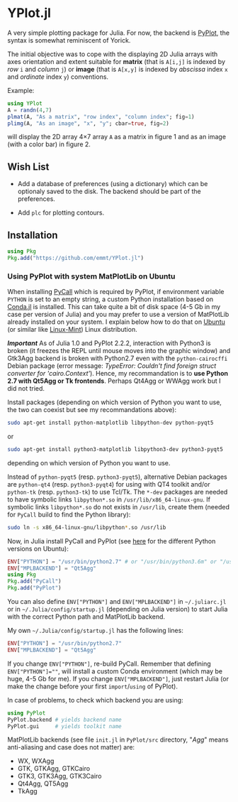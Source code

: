 # YPlot.jl

A very simple plotting package for Julia.  For now, the backend is
[PyPlot](https://github.com/stevengj/PyPlot.jl), the syntax is somewhat
reminiscent of Yorick.

The initial objective was to cope with the displaying 2D Julia arrays with axes
orientation and extent suitable for **matrix** (that is `A[i,j]` is indexed by
*row* `i` and *column* `j`) or **image** (that is `A[x,y]` is indexed by
*abscissa* index `x` and *ordinate* index `y`) conventions.

Example:

```julia
using YPlot
A = randn(4,7)
plmat(A, "As a matrix", "row index", "column index"; fig=1)
plimg(A, "As an image", "x", "y"; cbar=true, fig=2)
```

will display the 2D array 4×7 array `A` as a matrix in figure 1 and as an image
(with a color bar) in figure 2.


## Wish List

* Add a database of preferences (using a dictionary) which can be optionaly
  saved to the disk.  The backend should be part of the preferences.

* Add `plc` for plotting contours.


## Installation

```julia
using Pkg
Pkg.add("https://github.com/emmt/YPlot.jl")
```

### Using PyPlot with system MatPlotLib on Ubuntu

When installing [PyCall](https://github.com/JuliaPy/PyCall.jl) which is
required by PyPlot, if environment variable `PYTHON` is set to an empty string,
a custom Python installation based on
[Conda.jl](https://github.com/Luthaf/Conda.jl) is installed.  This can take
quite a bit of disk space (4-5 Gb in my case per version of Julia) and you may
prefer to use a version of MatPlotLib already installed on your system.  I
explain below how to do that on [Ubuntu](https://www.ubuntu.com/) (or similar
like [Linux-Mint](https://linuxmint.com/)) Linux distribution.

***Important*** As of Julia 1.0 and PyPlot 2.2.2, interaction with Python3 is
broken (it freezes the REPL until mouse moves into the graphic window) and
Gtk3Agg backend is broken with Python2.7 even with the `python-cairocffi`
Debian package (error message: *TypeError: Couldn't find foreign struct
converter for 'cairo.Context'*).  Hence, my recommandation is to **use Python
2.7 with Qt5Agg or Tk frontends**.  Perhaps Qt4Agg or WWAgg work but I did not
tried.

Install packages (depending on which version of Python you want to use, the two
can coexist but see my recommandations above):

```sh
sudo apt-get install python-matplotlib libpython-dev python-pyqt5
```

or

```sh
sudo apt-get install python3-matplotlib libpython3-dev python3-pyqt5
```

depending on which version of Python you want to use.

Instead of `python-pyqt5` (resp. `python3-pyqt5`), alternative Debian packages
are `python-qt4` (resp. `python3-pyqt4`) for using with QT4 toolkit and/or
`python-tk` (resp. `python3-tk`) to use Tcl/Tk.  The `*-dev` packages are
needed to have symbolic links `libpython*.so` in `/usr/lib/x86_64-linux-gnu`.
If symbolic links `libpython*.so` do not exists in `/usr/lib`, create them
(needed for `PyCall` build to find the Python library):

```sh
sudo ln -s x86_64-linux-gnu/libpython*.so /usr/lib
```

Now, in Julia install PyCall and PyPlot (see
[here](https://stackoverflow.com/questions/16675865/difference-between-python3-and-python3m-executables)
for the different Python versions on Ubuntu):

```julia
ENV["PYTHON"] = "/usr/bin/python2.7" # or "/usr/bin/python3.6m" or "/usr/bin/python3.6"
ENV["MPLBACKEND"] = "Qt5Agg"
using Pkg
Pkg.add("PyCall")
Pkg.add("PyPlot")
```

You can also define `ENV["PYTHON"]` and `ENV["MPLBACKEND"]` in `~/.juliarc.jl`
or in `~/.Julia/config/startup.jl` (depending on Julia version) to start Julia
with the correct Python path and MatPlotLib backend.

My own `~/.Julia/config/startup.jl` has the following lines:

```julia
ENV["PYTHON"] = "/usr/bin/python2.7"
ENV["MPLBACKEND"] = "Qt5Agg"
```

If you change `ENV["PYTHON"]`, re-build PyCall. Remember that defining
`ENV["PYTHON"]=""`, will install a custom Conda environment (which may be huge,
4-5 Gb for me).  If you change `ENV["MPLBACKEND"]`, just restart Julia (or make
the change before your first `import`/`using` of PyPlot).

In case of problems, to check which backend you are using:

```julia
using PyPlot
PyPlot.backend # yields backend name
PyPlot.gui     # yields toolkit name
```

MatPlotLib backends (see file `init.jl` in `PyPlot/src` directory, "*Agg*"
means anti-aliasing and case does not matter) are:

* WX, WXAgg
* GTK, GTKAgg, GTKCairo
* GTK3, GTK3Agg, GTK3Cairo
* Qt4Agg, QT5Agg
* TkAgg
